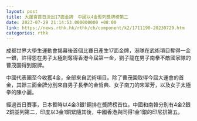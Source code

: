 ```yaml
---
layout: post
title: 大運會首日決出17面金牌　中國以4金暫列獎牌榜第二
date: 2023-07-29 21:14:53.000000000 +08:00
link: https://news.rthk.hk/rthk/ch/component/k2/1711190-20230729.htm
categories: rthk
---
```


成都世界大學生運動會揭幕後首個比賽日產生17面金牌，港隊在武術項目奪得一金一銀，許得恩在男子太極劍奪得香港今屆第一金，劉子龍在男子南拳不敵國家隊的曹茂園得到銀牌。

中國代表團至今收獲4金，全部來自武術項目。除了曹茂園取得今屆大運會的首金，其餘三面金牌分別來自男子長拳的金哲典、女子南刀的宋翠芳，以及女子太極拳的陳小麗。

經過首日賽事，日本暫時以4金3銀1銅排在獎牌榜首位，中國和南韓分別有4金2銀2銅並列第二，印度以3金1銅緊隨其後，中國香港與同得1金1銀的印尼排第五。
